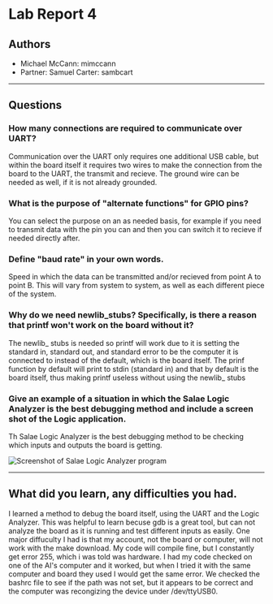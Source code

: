 # Lab Report 4
## Authors  
* Michael McCann: mimccann
* Partner: Samuel Carter: sambcart  
---

## Questions
### How many connections are required to communicate over UART?  

Communication over the UART only requires one additional USB cable, but within the board itself it requires two wires to make the connection from the board to the UART, the transmit and recieve.  The ground wire can be needed as well, if it is not already grounded.

### What is the purpose of "alternate functions" for GPIO pins?  

You can select the purpose on an as needed basis, for example if you need to transmit data with the pin you can and then you can switch it to recieve if needed directly after.  

### Define "baud rate" in your own words.  

Speed in which the data can be transmitted and/or recieved from point A to point B.  This will vary from system to system, as well as each different piece of the system.

### Why do we need newlib_stubs? Specifically, is there a reason that printf won't work on the board without it?  

The newlib_ stubs is needed so printf will work due to it is setting the standard in, standard out, and standard error to be the computer it is connected to instead of the default, which is the board itself.  The prinf function by default will print to stdin (standard in) and that by default is the board itself, thus making printf useless without using the newlib_ stubs  

### Give an example of a situation in which the Salae Logic Analyzer is the best debugging method and include a screen shot of the Logic application.  

Th Salae Logic Analyzer is the best debugging method to be checking which inputs and outputs the board is getting.

![Screenshot of Salae Logic Analyzer program](https://)

---
## What did you learn, any difficulties you had.  

I learned a method to debug the board itself, using the UART and the Logic Analyzer.  This was helpful to learn becuse gdb is a great tool, but can not analyze the board as it is running and test different inputs as easily.  One major diffuculty I had is that my account, not the board or computer, will not work with the make download.  My code will compile fine, but I constantly get error 255, which i was told was hardware.  I had my code checked on one of the AI's computer and it worked, but when I tried it with the same computer and board they used I would get the same error.  We checked the bashrc file to see if the path was not set, but it appears to be correct and the computer was recongizing the device under /dev/ttyUSB0.  

